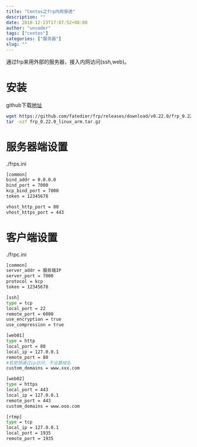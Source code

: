 ```yaml
---
title: "Centos之frp内网穿透"
description: ""
date: 2018-12-23T17:07:52+08:00
author: "uncoder"
tags: ["centos"]
categories: ["服务器"]
slug: ""
---
```


通过frp来用外部的服务器，接入内网访问(ssh,web)。
<!--more-->

# 安装

github下载[地址](https://github.com/fatedier/frp/releases)

```bash
wget https://github.com/fatedier/frp/releases/download/v0.22.0/frp_0.22.0_linux_arm.tar.gz
tar -xzf frp_0.22.0_linux_arm.tar.gz
```

# 服务器端设置

./frps.ini

```bash
[common]
bind_addr = 0.0.0.0
bind_port = 7000
kcp_bind_port = 7000
token = 12345678

vhost_http_port = 80
vhost_https_port = 443
```

# 客户端设置

./frpc.ini

```bash
[common]
server_addr = 服务端IP
server_port = 7000
protocol = kcp
token = 12345678

[ssh]
type = tcp
local_port = 22
remote_port = 6000
use_encryption = true
use_compression = true

[web01]
type = http
local_port = 80
local_ip = 127.0.0.1
remote_port = 80
#若是想通过ip访问，不设置域名
custom_domains = www.xxx.com

[web02]
type = https
local_port = 443
local_ip = 127.0.0.1
remote_port = 443
custom_domains = www.ooo.com

[rtmp]
type = tcp
local_ip = 127.0.0.1
local_port = 1935
remote_port = 1935
```
